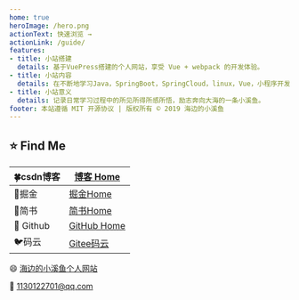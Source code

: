 ```yaml
---
home: true
heroImage: /hero.png
actionText: 快速浏览 →
actionLink: /guide/
features:
- title: 小站搭建
  details: 基于VuePress搭建的个人网站，享受 Vue + webpack 的开发体验。
- title: 小站内容
  details: 在不断地学习Java，SpringBoot，SpringCloud，linux，Vue，小程序开发等过程中整理所记录的笔记。
- title: 小站意义
  details: 记录日常学习过程中的所见所得所感所悟，励志奔向大海的一条小溪鱼。
footer: 本站遵循 MIT 开源协议 | 版权所有 © 2019 海边的小溪鱼
---
```


## :star: Find Me

| :four_leaf_clover:csdn博客 | [博客 Home](https://blog.csdn.net/m0_37903882)              |
| -------------------------- | ----------------------------------------------------------- |
| :car:掘金                  | [掘金Home](https://juejin.im/user/5aa1029c51882555770c0603) |
| :apple:简书                | [简书Home](https://www.jianshu.com/u/6740c2a5866d)          |
| :beer: ​Github              | [GitHub Home](https://github.com/DuebassLei)                |
| :bird:码云                 | [Gitee码云](https://gitee.com/DuebassLei)                   |


:smile: [海边的小溪鱼个人网站](https://duebasslei.gitee.io/)

:email: 1130122701@qq.com

